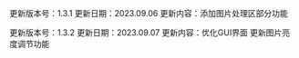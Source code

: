 更新版本号：1.3.1
更新日期：2023.09.06
更新内容：添加图片处理区部分功能

更新版本号：1.3.2
更新日期：2023.09.07
更新内容：优化GUI界面
          更新图片亮度调节功能
          
